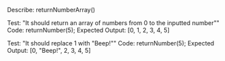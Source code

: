 Describe: returnNumberArray()

Test: "It should return an array of numbers from 0 to the inputted number""
Code: returnNumber(5);
Expected Output: [0, 1, 2, 3, 4, 5]

Test: "It should replace 1 with "Beep!""
Code: returnNumber(5);
Expected Output: [0, "Beep!", 2, 3, 4, 5]